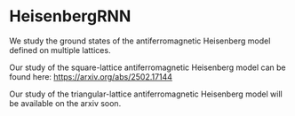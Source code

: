 # HeisenbergRNN
We study the ground states of the antiferromagnetic Heisenberg model defined on multiple lattices. 

Our study of the square-lattice antiferromagnetic Heisenberg model can be found here: https://arxiv.org/abs/2502.17144

Our study of the triangular-lattice antiferromagnetic Heisenberg model will be available on the arxiv soon.
